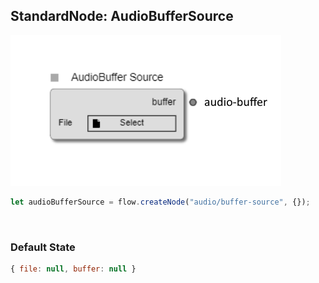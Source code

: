## StandardNode: AudioBufferSource

<img class="zoomable" alt="AudioBufferSource standard node" src="/images/standard-nodes/audio/audio-buffer-source.png" />

<Hierarchy :extend="{name: 'Node', link: '../../api/classes/node.html'}" />
<br/>

```js
let audioBufferSource = flow.createNode("audio/buffer-source", {});
```

<br/>

### Default State

```js
{ file: null, buffer: null }
```
